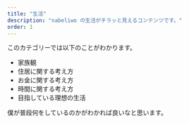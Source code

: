 ```yaml
---
title: "生活"
description: "nabeliwo の生活がチラッと見えるコンテンツです。"
order: 1
---
```


このカテゴリーでは以下のことがわかります。

- 家族観
- 住居に関する考え方
- お金に関する考え方
- 時間に関する考え方
- 目指している理想の生活

僕が普段何をしているのかがわかれば良いなと思います。
